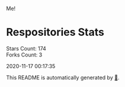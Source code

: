 Me!

# Respositories Stats
Stars Count: 174  
Forks Count: 3

2020-11-17 00:17:35  

This README is automatically generated by [🐰](https://github.com/rnitta/rnitta).
